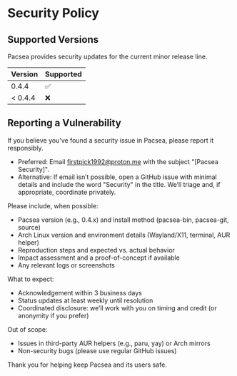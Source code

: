 # Security Policy

## Supported Versions

Pacsea provides security updates for the current minor release line.

| Version | Supported          |
| ------- | ------------------ |
| 0.4.4   | :white_check_mark: |
| < 0.4.4   | :x:                |

## Reporting a Vulnerability

If you believe you’ve found a security issue in Pacsea, please report it responsibly.

- Preferred: Email firstpick1992@proton.me with the subject "[Pacsea Security]".
- Alternative: If email isn’t possible, open a GitHub issue with minimal details and include the word "Security" in the title. We’ll triage and, if appropriate, coordinate privately.

Please include, when possible:
- Pacsea version (e.g., 0.4.x) and install method (pacsea-bin, pacsea-git, source)
- Arch Linux version and environment details (Wayland/X11, terminal, AUR helper)
- Reproduction steps and expected vs. actual behavior
- Impact assessment and a proof-of-concept if available
- Any relevant logs or screenshots

What to expect:
- Acknowledgement within 3 business days
- Status updates at least weekly until resolution
- Coordinated disclosure: we’ll work with you on timing and credit (or anonymity if you prefer)

Out of scope:
- Issues in third-party AUR helpers (e.g., paru, yay) or Arch mirrors
- Non-security bugs (please use regular GitHub issues)

Thank you for helping keep Pacsea and its users safe.
